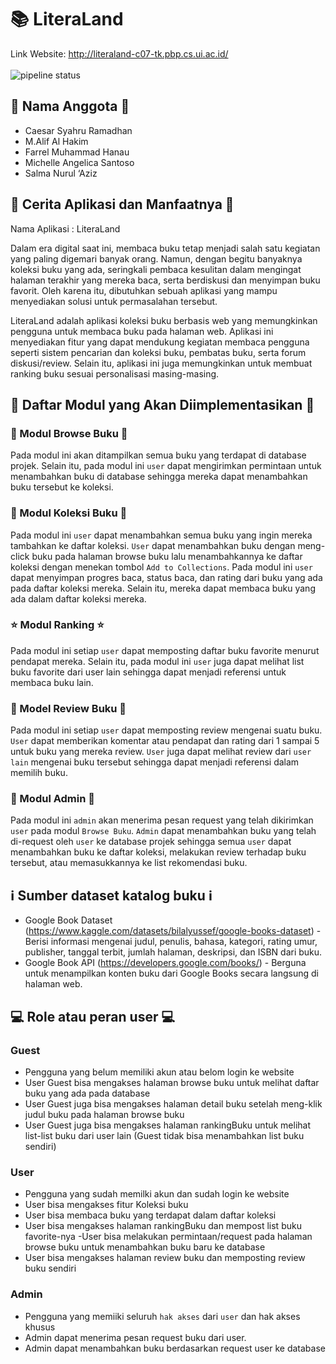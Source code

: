 # :books: LiteraLand
Link Website: http://literaland-c07-tk.pbp.cs.ui.ac.id/ <br>
<br>
<img alt="pipeline status" src="https://img.shields.io/github/actions/workflow/status/LiteraLand-C07/LiteraLand/pbp-deploy.yml?branch=main">

## :busts_in_silhouette: Nama Anggota :busts_in_silhouette:
- Caesar Syahru Ramadhan
- M.Alif Al Hakim
- Farrel Muhammad Hanau
- Michelle Angelica Santoso
- Salma Nurul ‘Aziz

## :book: Cerita Aplikasi dan Manfaatnya :book:
Nama Aplikasi : LiteraLand

Dalam era digital saat ini, membaca buku tetap menjadi salah satu kegiatan yang paling digemari banyak orang. Namun, dengan begitu banyaknya koleksi buku yang ada, seringkali pembaca kesulitan dalam mengingat halaman terakhir yang mereka baca, serta berdiskusi dan menyimpan buku favorit. Oleh karena itu, dibutuhkan sebuah aplikasi yang mampu menyediakan solusi untuk permasalahan tersebut.

LiteraLand adalah aplikasi koleksi buku berbasis web yang memungkinkan pengguna untuk membaca buku pada halaman web. Aplikasi ini menyediakan fitur yang dapat mendukung kegiatan membaca pengguna seperti sistem pencarian dan koleksi buku, pembatas buku, serta forum diskusi/review. Selain itu, aplikasi ini juga memungkinkan untuk membuat ranking buku sesuai personalisasi masing-masing.

## :file_folder: Daftar Modul yang Akan Diimplementasikan :file_folder:

### :mag_right: Modul Browse Buku :mag_right:
Pada modul ini akan ditampilkan semua buku yang terdapat di database projek. Selain itu, pada modul ini `user` dapat mengirimkan permintaan untuk menambahkan buku di database sehingga mereka dapat menambahkan buku tersebut ke koleksi.

### :bookmark: Modul Koleksi Buku :bookmark:
Pada modul ini `user` dapat menambahkan semua buku yang ingin mereka tambahkan ke daftar koleksi. `User` dapat menambahkan buku dengan meng-click buku pada halaman browse buku lalu menambahkannya ke daftar koleksi dengan menekan tombol `Add to Collections`. Pada modul ini `user` dapat menyimpan progres baca, status baca, dan rating dari buku yang ada pada daftar koleksi mereka. Selain itu, mereka dapat membaca buku yang ada dalam daftar koleksi mereka.

### :star: Modul Ranking :star:
Pada modul ini setiap `user` dapat memposting daftar buku favorite menurut pendapat mereka. Selain itu, pada modul ini `user` juga dapat melihat list buku favorite dari user lain sehingga dapat menjadi referensi untuk membaca buku lain.

### :page_with_curl: Model Review Buku :page_with_curl:
Pada modul ini setiap `user` dapat memposting review mengenai suatu buku. `User` dapat memberikan komentar atau pendapat dan rating dari 1 sampai 5 untuk buku yang mereka review. `User` juga dapat melihat review dari `user lain` mengenai buku tersebut sehingga dapat menjadi referensi dalam memilih buku.

### :gem: Modul Admin :gem:
Pada modul ini `admin` akan menerima pesan request yang telah dikirimkan `user` pada modul `Browse Buku`. `Admin` dapat menambahkan buku yang telah di-request oleh `user` ke database projek sehingga semua `user` dapat menambahkan buku ke daftar koleksi, melakukan review terhadap buku tersebut, atau memasukkannya ke list rekomendasi buku.


## :information_source: Sumber dataset katalog buku :information_source:
- Google Book Dataset (https://www.kaggle.com/datasets/bilalyussef/google-books-dataset) - Berisi informasi mengenai judul, penulis, bahasa, kategori, rating umur, publisher, tanggal terbit, jumlah halaman, deskripsi, dan ISBN dari buku.
- Google Book API (https://developers.google.com/books/) - Berguna untuk menampilkan konten buku dari Google Books secara langsung di halaman web. 


## :computer: Role atau peran user :computer:
### Guest
- Pengguna yang belum memiliki akun atau belom login ke website
- User Guest bisa mengakses halaman browse buku untuk melihat daftar buku yang ada pada database
- User Guest juga bisa mengakses halaman detail buku setelah meng-klik judul buku pada halaman browse buku
- User Guest juga bisa mengakses halaman rankingBuku untuk melihat list-list buku dari user lain (Guest tidak bisa menambahkan list buku sendiri)

### User
- Pengguna yang sudah memilki akun dan sudah login ke website
- User bisa mengakses fitur Koleksi buku 
- User bisa membaca buku yang terdapat dalam daftar koleksi
- User bisa mengakses halaman rankingBuku dan mempost list buku favorite-nya
-User bisa melakukan permintaan/request pada halaman browse buku untuk menambahkan buku baru ke database
- User bisa mengakses halaman review buku dan memposting review buku sendiri

### Admin
- Pengguna yang memiiki seluruh `hak akses` dari `user` dan hak akses khusus
- Admin dapat menerima pesan request buku dari user.
- Admin dapat menambahkan buku berdasarkan request user ke database 